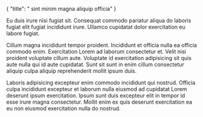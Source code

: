 {
  "title": " sint minim magna aliquip officia"
}

Eu duis irure nisi fugiat sit. Consequat commodo pariatur aliqua do laboris fugiat elit fugiat incididunt irure. Ullamco cupidatat dolor exercitation eu labore fugiat.

Cillum magna incididunt tempor proident. Incididunt et officia nulla ea officia commodo enim. Exercitation Lorem ad laborum consectetur et. Velit nisi proident voluptate cillum aute. Voluptate id exercitation adipisicing sit quis aute nulla qui id aute cupidatat. Sunt sit sunt in enim cillum consectetur aliquip culpa aliquip reprehenderit mollit ipsum duis.

Laboris adipisicing excepteur enim commodo incididunt qui nostrud. Officia culpa incididunt excepteur et laborum nulla eiusmod ad cupidatat Lorem deserunt ipsum exercitation. Ipsum sunt duis excepteur elit in tempor id esse irure magna consectetur. Mollit enim ex quis deserunt exercitation ea eu non eiusmod exercitation nulla do nostrud.